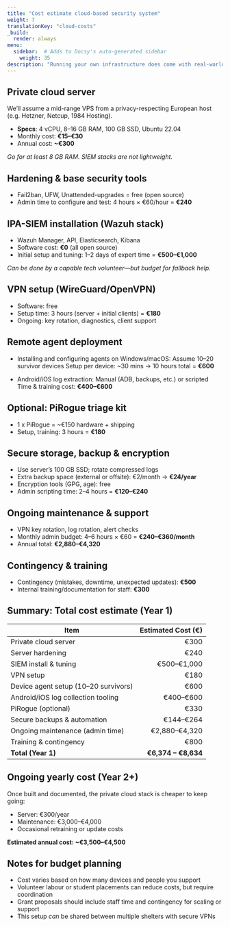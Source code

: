 ```yaml
---
title: "Cost estimate cloud-based security system"
weight: 7
translationKey: "cloud-costs"
_build:
  render: always
menu:
  sidebar:  # Adds to Docsy's auto-generated sidebar
    weight: 35
description: "Running your own infrastructure does come with real-world costs—especially in terms of time and expertise."
---
```


## Private cloud server

We’ll assume a mid-range VPS from a privacy-respecting European host (e.g. Hetzner, Netcup, 1984 Hosting).

* **Specs**: 4 vCPU, 8–16 GB RAM, 100 GB SSD, Ubuntu 22.04
* Monthly cost: **€15–€30**
* Annual cost: **\~€300**

*Go for at least 8 GB RAM. SIEM stacks are not lightweight.*

## Hardening & base security tools

* Fail2ban, UFW, Unattended-upgrades = free (open source)
* Admin time to configure and test: 4 hours × €60/hour = **€240**

## IPA-SIEM installation (Wazuh stack)

* Wazuh Manager, API, Elasticsearch, Kibana
* Software cost: **€0** (all open source)
* Initial setup and tuning: 1–2 days of expert time = **€500–€1,000**

*Can be done by a capable tech volunteer—but budget for fallback help.*

## VPN setup (WireGuard/OpenVPN)

* Software: free
* Setup time: 3 hours (server + initial clients) = **€180**
* Ongoing: key rotation, diagnostics, client support

## Remote agent deployment

* Installing and configuring agents on Windows/macOS:
  Assume 10–20 survivor devices
  Setup per device: \~30 mins → 10 hours total = **€600**

* Android/iOS log extraction:
  Manual (ADB, backups, etc.) or scripted
  Time & training cost: **€400–€600**

## Optional: PiRogue triage kit

* 1 x PiRogue = \~€150 hardware + shipping
* Setup, training: 3 hours = **€180**

## Secure storage, backup & encryption

* Use server’s 100 GB SSD; rotate compressed logs
* Extra backup space (external or offsite): €2/month → **€24/year**
* Encryption tools (GPG, age): free
* Admin scripting time: 2–4 hours = **€120–€240**

## Ongoing maintenance & support

* VPN key rotation, log rotation, alert checks
* Monthly admin budget: 4–6 hours × €60 = **€240–€360/month**
* Annual total: **€2,880–€4,320**

## Contingency & training

* Contingency (mistakes, downtime, unexpected updates): **€500**
* Internal training/documentation for staff: **€300**

## Summary: Total cost estimate (Year 1)

| Item                                 |  Estimated Cost (€) |
|--------------------------------------|--------------------:|
| Private cloud server                 |                €300 |
| Server hardening                     |                €240 |
| SIEM install & tuning                |         €500–€1,000 |
| VPN setup                            |                €180 |
| Device agent setup (10–20 survivors) |                €600 |
| Android/iOS log collection tooling   |           €400–€600 |
| PiRogue (optional)                   |                €330 |
| Secure backups & automation          |           €144–€264 |
| Ongoing maintenance (admin time)     |       €2,880–€4,320 |
| Training & contingency               |                €800 |
| **Total (Year 1)**                   | **€6,374 – €8,634** |

## Ongoing yearly cost (Year 2+)

Once built and documented, the private cloud stack is cheaper to keep going:

* Server: €300/year
* Maintenance: €3,000–€4,000
* Occasional retraining or update costs

**Estimated annual cost: \~€3,500–€4,500**

## Notes for budget planning

* Cost varies based on how many devices and people you support
* Volunteer labour or student placements can reduce costs, but require coordination
* Grant proposals should include staff time and contingency for scaling or support
* This setup *can* be shared between multiple shelters with secure VPNs
